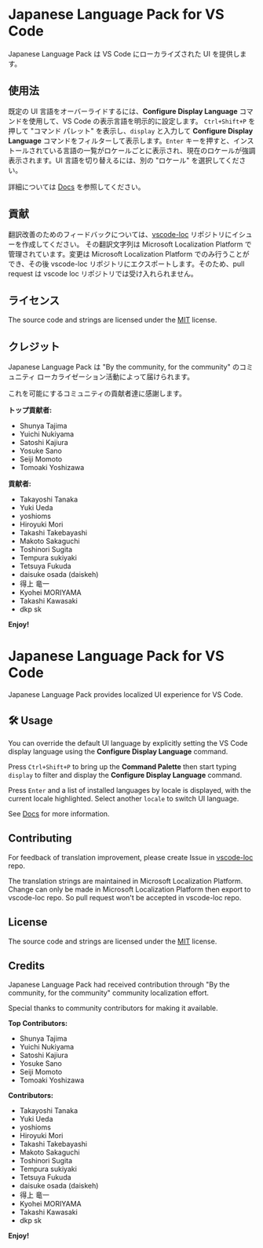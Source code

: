 #  Japanese Language Pack for VS Code

Japanese Language Pack は VS Code にローカライズされた UI を提供します。

## 使用法

既定の UI 言語をオーバーライドするには、**Configure Display Language** コマンドを使用して、VS Code の表示言語を明示的に設定します。
`Ctrl+Shift+P` を押して "コマンド パレット" を表示し、`display` と入力して **Configure Display Language** コマンドをフィルターして表示します。`Enter` キーを押すと、インストールされている言語の一覧がロケールごとに表示され、現在のロケールが強調表示されます。UI 言語を切り替えるには、別の "ロケール" を選択してください。

詳細については [Docs](https://go.microsoft.com/fwlink/?LinkId=761051) を参照してください。

## 貢献

翻訳改善のためのフィードバックについては、[vscode-loc](https://github.com/microsoft/vscode-loc) リポジトリにイシューを作成してください。
その翻訳文字列は Microsoft Localization Platform で管理されています。変更は Microsoft Localization Platform でのみ行うことができ、その後 vscode-loc リポジトリにエクスポートします。そのため、pull request は vscode loc リポジトリでは受け入れられません。

## ライセンス

The source code and strings are licensed under the [MIT](https://github.com/Microsoft/vscode-loc/blob/master/LICENSE.md) license.

## クレジット

Japanese Language Pack は "By the community, for the community" のコミュニティ ローカライゼーション活動によって届けられます。

これを可能にするコミュニティの貢献者達に感謝します。

**トップ貢献者:**

* Shunya Tajima
* Yuichi Nukiyama
* Satoshi Kajiura
* Yosuke Sano
* Seiji Momoto
* Tomoaki Yoshizawa

**貢献者:**

* Takayoshi Tanaka
* Yuki Ueda
* yoshioms
* Hiroyuki Mori
* Takashi Takebayashi
* Makoto Sakaguchi
* Toshinori Sugita
* Tempura sukiyaki
* Tetsuya Fukuda
* daisuke osada (daiskeh)
* 得上 竜一
* Kyohei MORIYAMA
* Takashi Kawasaki
* dkp sk

**Enjoy!**


#  Japanese Language Pack for VS Code

Japanese Language Pack provides localized UI experience for VS Code.

## 🛠️ Usage

You can override the default UI language by explicitly setting the VS Code display language using the **Configure Display Language** command.

Press `Ctrl+Shift+P` to bring up the **Command Palette** then start typing `display` to filter and display the **Configure Display Language** command.

Press `Enter` and a list of installed languages by locale is displayed, with the current locale highlighted. Select another `locale` to switch UI language.

See [Docs](https://go.microsoft.com/fwlink/?LinkId=761051) for more information.

## Contributing

For feedback of translation improvement, please create Issue in [vscode-loc](https://github.com/microsoft/vscode-loc) repo.

The translation strings are maintained in Microsoft Localization Platform. Change can only be made in Microsoft Localization Platform then export to vscode-loc repo. So pull request won't be accepted in vscode-loc repo.

## License

The source code and strings are licensed under the [MIT](https://github.com/Microsoft/vscode-loc/blob/master/LICENSE.md) license.

## Credits

Japanese Language Pack had received contribution through "By the community, for the community" community localization effort.

Special thanks to community contributors for making it available.

**Top Contributors:**

* Shunya Tajima
* Yuichi Nukiyama
* Satoshi Kajiura
* Yosuke Sano
* Seiji Momoto
* Tomoaki Yoshizawa


**Contributors:**

* Takayoshi Tanaka
* Yuki Ueda
* yoshioms
* Hiroyuki Mori
* Takashi Takebayashi
* Makoto Sakaguchi
* Toshinori Sugita
* Tempura sukiyaki
* Tetsuya Fukuda
* daisuke osada (daiskeh)
* 得上 竜一
* Kyohei MORIYAMA
* Takashi Kawasaki
* dkp sk

**Enjoy!**
